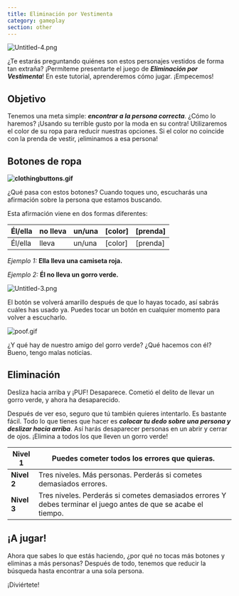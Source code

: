 ```yaml
---
title: Eliminación por Vestimenta
category: gameplay
section: other
---
```

![Untitled-4.png](https://help.studycat.com/hc/article_attachments/34921324100889)


¿Te estarás preguntando quiénes son estos personajes vestidos de forma tan extraña? ¡Permíteme presentarte el juego de ***Eliminación por Vestimenta***! En este tutorial, aprenderemos cómo jugar. ¡Empecemos!


 


## **Objetivo**


Tenemos una meta simple: ***encontrar a la persona correcta***. ¿Cómo lo haremos? ¡Usando su terrible gusto por la moda en su contra! Utilizaremos el color de su ropa para reducir nuestras opciones. Si el color no coincide con la prenda de vestir, ¡eliminamos a esa persona!


 


## **Botones de ropa**


**![clothingbuttons.gif](https://help.studycat.com/hc/article_attachments/34921310348441)**


¿Qué pasa con estos botones? Cuando toques uno, escucharás una afirmación sobre la persona que estamos buscando.


Esta afirmación viene en dos formas diferentes:


 




| Él/ella | no lleva | un/una | \[color] | \[prenda] |
| --- | --- | --- | --- | --- |
| Él/ella | lleva | un/una | \[color] | \[prenda] |


 


*Ejemplo 1:* **Ella lleva una camiseta roja.**


*Ejemplo 2:* **Él no lleva un gorro verde.**


 


![Untitled-3.png](https://help.studycat.com/hc/article_attachments/34921324104985)  


 


El botón se volverá amarillo después de que lo hayas tocado, así sabrás cuáles has usado ya. Puedes tocar un botón en cualquier momento para volver a escucharlo.


 


![poof.gif](https://help.studycat.com/hc/article_attachments/34921324114329)


 


¿Y qué hay de nuestro amigo del gorro verde? ¿Qué hacemos con él? Bueno, tengo malas noticias.


 


## **Eliminación**


Desliza hacia arriba y ¡PUF! Desaparece. Cometió el delito de llevar un gorro verde, y ahora ha desaparecido.


Después de ver eso, seguro que tú también quieres intentarlo. Es bastante fácil. Todo lo que tienes que hacer es ***colocar tu dedo sobre una persona y deslizar hacia arriba***. Así harás desaparecer personas en un abrir y cerrar de ojos. ¡Elimina a todos los que lleven un gorro verde!


 




| **Nivel 1** | Puedes cometer todos los errores que quieras. |
| --- | --- |
| **Nivel 2** | Tres niveles. Más personas. Perderás si cometes demasiados errores. |
| **Nivel 3** | Tres niveles. Perderás si cometes demasiados errores Y debes terminar el juego antes de que se acabe el tiempo. |


## **¡A jugar!**


Ahora que sabes lo que estás haciendo, ¿por qué no tocas más botones y eliminas a más personas? Después de todo, tenemos que reducir la búsqueda hasta encontrar a una sola persona.


¡Diviértete!